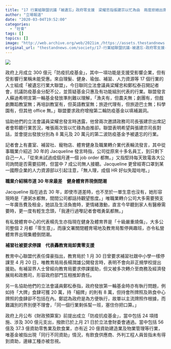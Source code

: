 ```yaml
---
title: "17 行業組聯盟抗議「被遺忘」政府零支援　梁耀忠指張建宗以忙為由　兩度拒絕出席記者會"
author: "立場報道"
date: "2020-03-04T19:52:00"
categories:
  - "社會"
tags: []
topics: []
image: "http://web.archive.org/web/2021im_/https://assets.thestandnews.com/media/photos/e0938a8c-0bfc-4482-af51-9f425698bbb6_iqgsK_a4wZacg.png"
original_url: "thestandnews.com/society/17-行業組聯盟抗議-被遺忘-政府零支援-梁耀忠指張建宗以忙為由-兩度拒絕出席記者會"
---
```

![](http://web.archive.org/web/2021im_/https://assets.thestandnews.com/media/photos/e0938a8c-0bfc-4482-af51-9f425698bbb6_iqgsK_a4wZacg.png)

政府上月成立 300 億元「防疫抗疫基金」，其中一項功能是支援受影響企業，但有受影響行業稱未能受惠。來自理髮、健身、瑜伽、補習、人力資源等 17 個行業的人士組成「被遺忘行業大聯盟」，今日聯同立法會議員梁耀忠和鄭松泰召開記者會，抗議防疫基金分配不公，並質疑基金只惠及有功能組別代表的行業。聯盟發言人蘇迪希明言第一輪基金發放準則難以理解，「漁夫有，但農夫無；劇團有，但戲劇舞蹈教室無；再培訓教室有，但英語教室無；旅遊代理有，但旅遊巴士無；科學園有，但其他 office 無。」聯盟要求政府增撥第二輪防疫基金以填補漏洞。

協助他們的立法會議員梁耀忠發言時透露，他曾兩次邀請政務司司長張建宗出席記者會聆聽行業苦況，唯張兩次皆以忙碌為由推卻。聯盟表明希望與張建宗司長對話，並會提出發放分別為 8 萬元及 20 萬元的第二波防疫基金予被遺忘的行業。

記者會上有畫室、補習社、寵物店、體育健身及職業轉介業代表輪流發言，其中從事職業介紹近 30 年的 Jacqueline 發言時指，公司從原來十多名員工，到只剩下自己一人，「從來未試過成個月連一個 job order 都無。」又指堅持每天致電各大公司詢問是否需要招聘，但當中 7 成公司無人接聽。Jacqueline 更曾經寄口罩到某一國際企業的人力資源部以引起注意，「無人理，成個 HR 好似失蹤咗咁。」

**職業介紹稱市道 30 年來最差　健身體育界現倒閉潮**

Jacqueline 指在過去 30 年，即使市道差時，也不至於一單生意也沒有，她形容現時是「連粥水都無，間間公司都話持觀望態度。」唯職業轉介公司大多需要預支一年廣告費及租金，她談及生活負擔時，更情緒激動，直言今早聽到家人有醫療需要時，更一度有輕生念頭，「我連行過嚟記者會嘅勇氣都無。」

有私營體育中心的代表楊先生亦指現在健身及體育界是「十級嚴重燒傷」，大多公司整個 2 月都「零生意」，而康文署關閉體育場地及教育局暫停興趣班，亦令私營體育界出現集體倒閉潮。

**補習社被要求停課　代表轟教育局卸責零支援**　

教育中心聯盟代表任偉豪指出，教育局於 1 月 30 日曾要求補習社跟中小學一樣停課至 4 月 20 日，唯教育局局長楊潤雄公開發言時，表明不會向非正規學校提出援助。有補習界人士曾經向教育局要求停課援助，但又被多次轉介至商務及經濟發展局和政務司，形容政府部門互相推卸責任。

另一名協助他們的立法會議員鄭松泰指，政府發放第一輪基金時亦有執行問題，例如持「大牌」食肆可獲 20 萬，持「細牌」的則有 8 萬，但持會所牌照及熟食中心牌照的食肆卻不包括在內。鄭認為政府是為方便執行，故單以主流牌照作根據，而難識別的界別便不理會，「同一個行業剩係幫一班，塞住你把口算。」

政府上月公布《財政預算案》前提出成立「防疫抗疫基金」，當中包括 24 項措施、涉及 300 億元支出，撥款已於上月 21 日於立法會財委會通過。當中包括 56 億及 37.3 億資助零售業及飲食業，亦有近 20 億資助建造業及物業管理等行業，唯基金被指出現「同行不同資助」情況，有飲食供應商、外判工程人員皆指未有得到資助，邊緣工種亦被忽視。